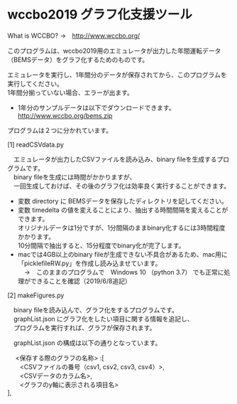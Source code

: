 # wccbo2019 グラフ化支援ツール

What is WCCBO?  →　http://www.wccbo.org/

このプログラムは、wccbo2019用のエミュレータが出力した年間運転データ（BEMSデータ）をグラフ化するためのものです。

エミュレータを実行し、1年間分のデータが保存されてから、このプログラムを実行してください。  
1年間分揃っていない場合、エラーが出ます。

* 1年分のサンプルデータは以下でダウンロードできます。  
  http://www.wccbo.org/bems.zip

プログラムは２つに分かれています。  

[1] readCSVdata.py  

　エミュレータが出力したCSVファイルを読み込み、binary fileを生成するプログラムです。  
　binary fileを生成には時間がかかりますが、  
　一回生成しておけば、その後のグラフ化は効率良く実行することができます。  

 * 変数 directory に BEMSデータを保存したディレクトリを記してください。  
 * 変数 timedelta の値を変えることにより、抽出する時間間隔を変えることができます。  
   オリジナルデータは1分ですが、1分間隔のままbinary化するには3時間程度かかります。  
   10分間隔で抽出すると、15分程度でbinary化が完了します。  
 * macでは4GB以上のbinary fileが生成できない不具合があるため、mac用に「picklefileRW.py」を作成し読み込ませています。  
   　→　このままのプログラムで　Windows 10 （python 3.7） でも正常に処理ができることを確認（2019/6/8追記）  
  
[2] makeFigures.py  

　binary fileを読み込んで、グラフ化をするプログラムです。  
　graphList.json にグラフ化をしたい項目に関する情報を追記し、  
　プログラムを実行すれば、グラフが保存されます。  
  
　graphList.json の構成は以下の通りとなっています。  
  
　 <保存する際のグラフの名称> :[  
    　　<CSVファイルの番号（csv1, csv2, csv3, csv4）>,  
    　　<CSVデータのカラム名>,  
    　　<グラフのy軸に表示される項目名>  
    ],  


